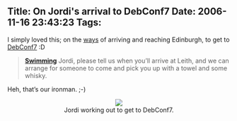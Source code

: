Title: On Jordi's arrival to DebConf7
Date: 2006-11-16 23:43:23
Tags: 
---
<p>I simply loved this; on the <a href="https://debconf7.debconf.org/wiki/Travel">ways</a> of arriving and reaching Edinburgh, to get to <a href="http://debconf7.debconf.org">DebConf7</a> :D

</p>
<blockquote>
<strong><a href="https://debconf7.debconf.org/wiki/Travel#Swimming">Swimming</a></strong>
Jordi, please tell us when you&#8217;ll arrive at Leith, and we can arrange for someone to come and pick you up with a towel and some whisky.</blockquote>
<p>

Heh, that&#8217;s our ironman. ;-)

</p>
<p align="center"><img src="http://www.damog.net/files/pics/jordi-mallach.jpg"/><br/>Jordi working out to get to DebConf7.</p>
